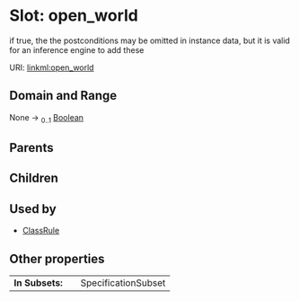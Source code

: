 
# Slot: open_world

if true, the the postconditions may be omitted in instance data, but it is valid for an inference engine to add these

URI: [linkml:open_world](https://w3id.org/linkml/open_world)


## Domain and Range

None &#8594;  <sub>0..1</sub> [Boolean](types/Boolean.md)

## Parents


## Children


## Used by

 * [ClassRule](ClassRule.md)

## Other properties

|  |  |  |
| --- | --- | --- |
| **In Subsets:** | | SpecificationSubset |